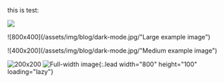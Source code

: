 
this is test:



<img src=”(https://github.com/modeha/machine_learning/blob/master/assets/img/blog/9.1.0-3.png)”>

![800x400](/assets/img/blog/dark-mode.jpg/"Large example image")

![400x200](/assets/img/blog/dark-mode.jpg/"Medium example image")

![200x200](/assets/img/blog/dark-mode.jpg/200x200 "Small example image")
![Full-width image](/assets/img/blog/output_18_0.png/800x100){:.lead width="800" height="100" loading="lazy"}


